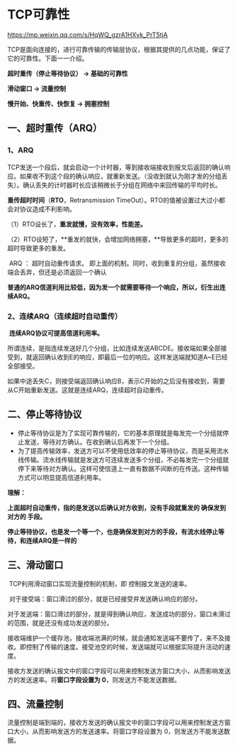 

# TCP可靠性

https://mp.weixin.qq.com/s/HqWQ_gzrA1HXvk_PrT5tjA

TCP是面向连接的，进行可靠传输的传输层协议，根据其提供的几点功能，保证了它的可靠性。下面一一介绍。



**超时重传（停止等待协议） → 基础的可靠性**

**滑动窗口 → 流量控制**

**慢开始、快重传、快恢复 → 拥塞控制**





## 一、超时重传（ARQ）

### 1、ARQ

​	TCP发送一个段后，就会启动一个计时器，等到接收端接收到报文后返回的确认响应。如果收不到这个段的确认响应，就重新发送。（没收到就认为刚才发的分组丢失）。确认丢失的计时器时长应该稍微长于分组在网络中来回传输的平均时长。

**重传超时时间**（**RTO**，Retransmission TimeOut）。RTO的值被设置过大过小都会对协议造成不利影响。 

（1）RTO设长了，**重发就慢，没有效率，性能差。** 　　

（2）RTO设短了，**重发的就快，会增加网络拥塞，**导致更多的超时，更多的超时导致更多的重发。 



​	ARQ ： 超时自动重传请求。 即上面的机制。同时，收到重复的分组，虽然接收端会丢弃，但还是必须返回一个确认

​	**普通的ARQ信道利用比较低，因为发一个就需要等待一个响应，所以，衍生出连续ARQ。**



### 2、连续ARQ（连续超时自动重传）

​	**连续ARQ协议可提高信道利用率。** 

​	所谓连续，是指连续发送好几个分组，比如连续发送ABCDE。接收端如果全部接受到，就返回确认收到E的响应，即最后一位的响应。这样发送端就知道A~E已经全部接受。

​	如果中途丢失C，则接受端返回确认响应B，表示C开始的之后没有接收到，需要从C开始重新发送。这就是连续ARQ，连续超时自动重传。





## 二、停止等待协议

- 停止等待协议是为了实现可靠传输的，它的基本原理就是每发完一个分组就停止发送，等待对方确认。在收到确认后再发下一个分组。
- 为了提高传输效率，发送方可以不使用低效率的停止等待协议，而是采用流水线传输。流水线传输就是发送方可连续发送多个分组，不必每发完一个分组就停下来等待对方确认。这样可使信道上一直有数据不间断的在传送。这种传输方式可以明显提高信道利用率。



**理解：**

​	**上面超时自动重传，指的是发送以后确认对方收到，没有手段就重发的 确保发到对方的 手段。**

​	**停止等待协议，也是发一个等一个，也是确保发到对方的手段，有流水线停止等待，和连续ARQ是一样的**



## 三、滑动窗口

​	TCP利用滑动窗口实现流量控制的机制，即 控制报文发送的速率。

​	对于接受端：窗口滑过的部分，就是已经接受并发送确认响应的部分。

​	对于发送端：窗口滑过的部分，就是得到确认响应，发送成功的部分，窗口未滑过的范围，就是还没有成功发送的部分。

​	接收端维护一个缓存池，接收端池满的时候，就会通知发送端不要传了，来不及接收。即控制了传输的速度。接受池空的时候，发送端就可以根据实际提升活动的速度。

​	接收方发送的确认报文中的窗口字段可以用来控制发送方窗口大小，从而影响发送方的发送速率。将**窗口字段设置为 0**，则发送方不能发送数据。





## 四、流量控制

​	流量控制是端到端的，接收方发送的确认报文中的窗口字段可以用来控制发送方窗口大小，从而影响发送方的发送速率。将窗口字段设置为 0，则发送方不能发送数据。





